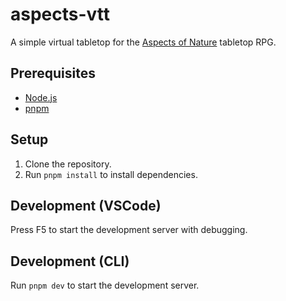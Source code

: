 # aspects-vtt

A simple virtual tabletop for the [Aspects of Nature](https://itsmapleleaf.notion.site/Aspects-of-Nature-5b4407e7a0b34a64ae6d32ca7663e7f2?pvs=4) tabletop RPG.

## Prerequisites

- [Node.js](https://nodejs.org/en/)
- [pnpm](https://pnpm.io/)

## Setup

1. Clone the repository.
1. Run `pnpm install` to install dependencies.

## Development (VSCode)

Press F5 to start the development server with debugging.

## Development (CLI)

Run `pnpm dev` to start the development server.
